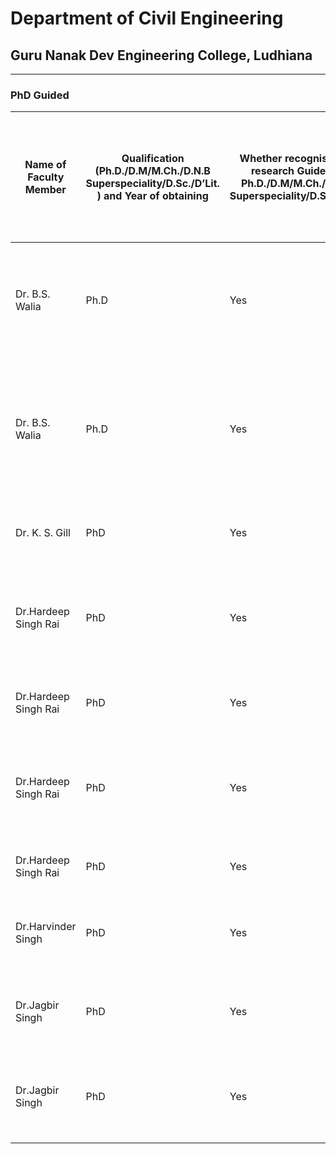 # Department of Civil Engineering
## Guru Nanak Dev Engineering College, Ludhiana

---

### PhD Guided

| Name  of Faculty Member	| Qualification (Ph.D./D.M/M.Ch./D.N.B Superspeciality/D.Sc./D’Lit. ) and Year of obtaining 	| Whether recognised as research Guide for Ph.D./D.M/M.Ch./D.N.B Superspeciality/D.Sc./D’Lit. 	| Year of Recognition as Research Guide	| Is the teacher still serving the institution/If not last year of the service of Faculty to the Institution	| Name of the scholar	| Year of registration of the scholar	| Title of the thesis for scholar	| Passout Year  |
| --- 	| --- 	| --- 	| --- 	| --- 	| --- 	| --- 	| --- 	| --- |
| Dr. B.S. Walia	| Ph.D	| Yes	| 2008	| No (retired in 2019)	| Ekonkar Singh	| 2008	| Study of Effulents, its treatment and design of Anaerobic Digestor for Jalandhar Muncicipal Waste	| 2016 |
| Dr. B.S. Walia	| Ph.D	| Yes	| 2008	| No (retired in 2019)	| Gurdeepak Singh	| 2010	| Prediction of ultimate load bearing capacity of circular concrete bored pile by artifical neural network model	| 2017 |
| Dr. K. S. Gill	| PhD	| Yes	| 2012	| Yes	| Daljit Singh	| 2011	| Evaluation of Soil Subrade Charactristics in Field Applications	| 2018 |
| Dr.Hardeep Singh Rai	| PhD	| Yes	| 2009	| Yes	| Harpreet Gaba	| 2009	| Structural Health Monitoring And Retrofitting Of Rcc Rectangular Slabs	| 2015 |
| Dr.Hardeep Singh Rai	| PhD	| Yes	| 2009	| Yes	| Sukhjeet Singh Seehra	| 2012	| Assessment of openstreet map data for road network navagibility	| 2018 |
| Dr.Hardeep Singh Rai	| PhD	| Yes	| 2009	| Yes	| Inderpreet Kaur	| 2011	| Development Of Rectangular Hybrid Stiffnned-Plate Structural System	| 2018 |
| Dr.Hardeep Singh Rai	| PhD	| Yes	| 2009	| Yes	| Raninder Kaur	| 2011	| Building code complaince for structural safety	| 2019 |
| Dr.Harvinder Singh	| PhD	| Yes	| 2012	| Yes	| Prashant Garg	| 2010	| Bearing Capacity And Settlement Behaviour Of Pile Raft Footing	| 2018 |
| Dr.Jagbir Singh	| PhD	| Yes	| 2011	| Yes	| Sonia Chutani	| 2011	| Minimum cost design for Reinforced concrete frames	| 2019 |
| Dr.Jagbir Singh	| PhD	| Yes	| 2011	| Yes	| Khergamwala Pinal Chiman	| 2011	| Study of shear chracteristics of recycled aggregate concrete beam	| 2019 |
